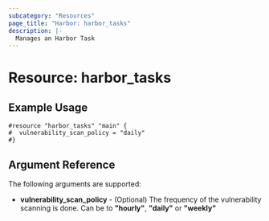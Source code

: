 ```yaml
---
subcategory: "Resources"
page_title: "Harbor: harbor_tasks"
description: |-
  Manages an Harbor Task
---
```


# Resource: harbor_tasks

## Example Usage

```hcl
#resource "harbor_tasks" "main" {
#  vulnerability_scan_policy = "daily"
#}
```

## Argument Reference
The following arguments are supported:

* **vulnerability_scan_policy** - (Optional) The frequency of the vulnerability scanning is done. Can be to **"hourly"**, **"daily"** or **"weekly"**
